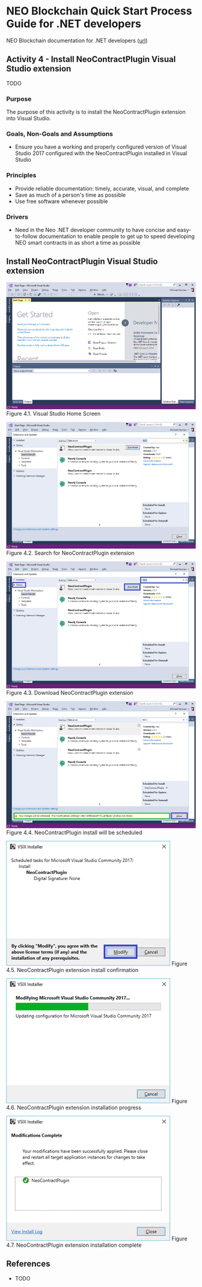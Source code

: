 # NEO Blockchain Quick Start Process Guide for .NET developers

NEO Blockchain documentation for .NET developers ([url](https://github.com/mwherman2000/neo-windocs/tree/master/windocs))

## Activity 4 - Install NeoContractPlugin Visual Studio extension

TODO

### Purpose

The purpose of this activity is to install the NeoContractPlugin extension into Visual Studio.

### Goals, Non-Goals and Assumptions

* Ensure you have a working and properly configured version of Visual Studio 2017 configured with the NeoContractPlugin installed in Visual Studio

### Principles

* Provide reliable documentation: timely, accurate, visual, and complete
* Save as much of a person's time as possible
* Use free software whenever possible

### Drivers

* Need in the Neo .NET developer community to have concise and easy-to-follow documentation to enable people to get up to speed developing NEO smart contracts in as short a time as possible

## Install NeoContractPlugin Visual Studio extension

![Visual Studio Home Screen](./images/04-installvsneocontractplugin/VS2017Home.png)
Figure 4.1. Visual Studio Home Screen

![Search for NeoContractPlugin extension](./images/04-installvsneocontractplugin/NeoContractPlugin1Install.png)
Figure 4.2. Search for NeoContractPlugin extension

![Download NeoContractPlugin extension](./images/04-installvsneocontractplugin/NeoContractPlugin2Install.png)
Figure 4.3. Download NeoContractPlugin extension

![NeoContractPlugin install will be scheduled](./images/04-installvsneocontractplugin/NeoContractPlugin3Install.png)
Figure 4.4. NeoContractPlugin install will be scheduled

![NeoContractPlugin extension install confirmation](./images/04-installvsneocontractplugin/NeoContractPlugin4Install.png)
Figure 4.5. NeoContractPlugin extension install confirmation

![NeoContractPlugin extension installation progress](./images/04-installvsneocontractplugin/NeoContractPlugin5Install.png)
Figure 4.6. NeoContractPlugin extension installation progress

![NeoContractPlugin extension installation complete](./images/04-installvsneocontractplugin/NeoContractPlugin6Install.png)
Figure 4.7. NeoContractPlugin extension installation complete

## References

* TODO


